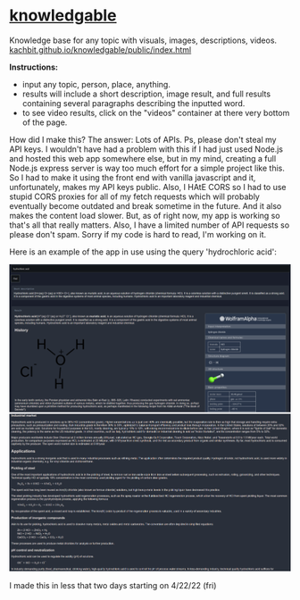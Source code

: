 # [knowledgable](https://kachbit.github.io/knowledgable/public/index.html)
Knowledge base for any topic with visuals, images, descriptions, videos.
[kachbit.github.io/knowledgable/public/index.html](https://kachbit.github.io/knowledgable/public/index.html)

**Instructions:** <br>
* input any topic, person, place, anything.
* results will include a short description, image result, and full results containing several paragraphs describing the inputted word. 
* to see video results, click on the "videos" container at there very bottom of the page.

How did I make this? The answer: Lots of APIs. Ps, please don't steal my API keys. I wouldn't have had a problem with this if I had just used Node.js and hosted this web app somewhere else, but in my mind, creating a full Node.js express server is way too much effort for a simple project like this. So I had to make it using the front end with vanilla javascript and it, unfortunately, makes my API keys public. Also, I HAtE CORS so I had to use stupid CORS proxies for all of my fetch requests which will probably eventually become outdated and break sometime in the future. And it also makes the content load slower. But, as of right now, my app is working so that's all that really matters. Also, I have a limited number of API requests so please don't spam. Sorry if my code is hard to read, I'm working on it.

Here is an example of the app in use using the query 'hydrochloric acid':

![alt text](./images/img2.png "Title")
![alt text](./images/img3.png "Title")


I made this in less that two days starting on 4/22/22 (fri)
